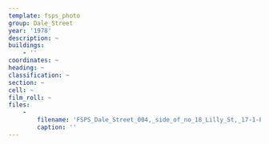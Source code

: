 ```yaml
---
template: fsps_photo
group: Dale_Street
year: '1978'
description: ~
buildings:
    - ''
coordinates: ~
heading: ~
classification: ~
section: ~
cell: ~
film_roll: ~
files:
    -
        filename: 'FSPS_Dale_Street_004,_side_of_no_18_Lilly_St,_17-1-P,_1978.png'
        caption: ''
---
```

